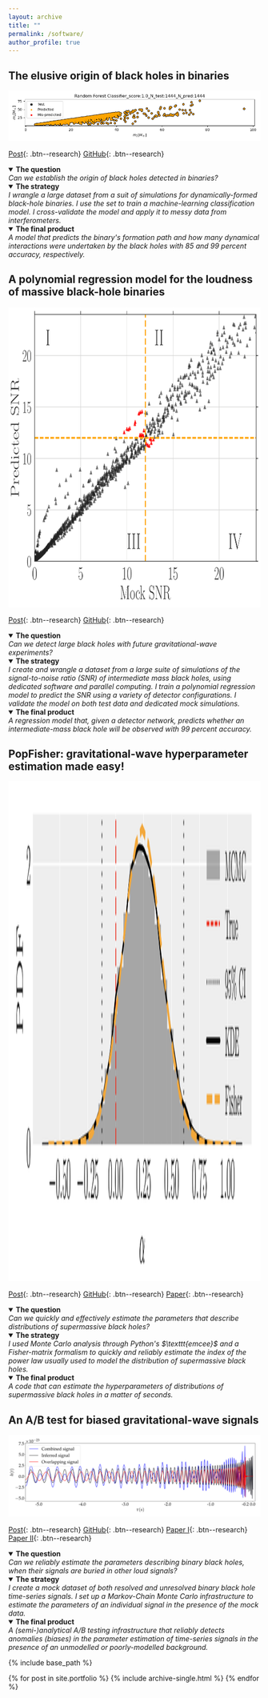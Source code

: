 ```yaml
---
layout: archive
title: ""
permalink: /software/
author_profile: true
---
```



## The elusive origin of black holes in binaries




[<center> <img src='/images/software/RF_predictions.png' alt =  ''> </center>](/portfolio_projects/BH_classification)



[Post](/posts/2022/11/BHClassifier/){: .btn--research}
[GitHub](https://github.com/aantonelli94/TheBHClassifier){: .btn--research}


<details open> 
    <summary> 
       <b>
      The question
       </b>
    </summary>
      <em>
      Can we establish the origin of black holes detected in binaries?
      </em>
</details>


<details open> 
    <summary> 
      <b>
      The strategy
      </b>
    </summary>
      <em>
      I wrangle a large dataset  from a suit of simulations for dynamically-formed black-hole binaries. I use the set to train a machine-learning classification model. I cross-validate the model and apply it to messy data from interferometers.
      </em>
</details>


<details open> 
    <summary> 
       <b>
      The final product
       </b>
    </summary>
     <em>
      A model that predicts the binary's formation path and how many dynamical interactions were undertaken by the black holes with 85 and 99 percent accuracy, respectively.
      </em>
</details>






## A polynomial regression model for the loudness of massive black-hole binaries



[ <center> <img  height = "600" width = "600" src='/images/software/SNRfit_validation.png' > </center>  ](/posts/2022/11/SNRFits)



[Post](/posts/2022/11/SNRFits){: .btn--research}
[GitHub](https://github.com/aantonelli94/SNR_fits){: .btn--research}
 


<details open> 
    <summary> 
       <b>
      The question
       </b>
    </summary>
      <em>
      Can we detect large black holes with future gravitational-wave experiments?
      </em>
</details>


<details open> 
    <summary> 
      <b>
      The strategy
      </b>
    </summary>
      <em>
     I create and wrangle a dataset from a large suite of simulations of the signal-to-noise ratio (SNR) of intermediate mass black holes, using  dedicated software and parallel computing. I train a polynomial regression model to predict the SNR using a variety of detector configurations. I validate the model on both test data and dedicated mock simulations.
      </em>
</details>


<details open> 
    <summary> 
       <b>
      The final product
       </b>
    </summary>
     <em>
      A regression model that, given a detector network, predicts whether an intermediate-mass black hole will be observed with 99 percent accuracy.
      </em>
</details>






##  PopFisher: gravitational-wave hyperparameter estimation made easy!




[<img  width="1000" height="1000" src='/images/software/hyperpar.png' alt =  ''>](/posts/2022/05/PopFisher/)


[Post](/posts/2022/05/PopFisher/){: .btn--research}
[GitHub](https://github.com/aantonelli94/PopFisher){: .btn--research}
[Paper](https://arxiv.org/pdf/2205.07893.pdf){: .btn--research}


<details open> 
    <summary> 
       <b>
      The question
       </b>
    </summary>
      <em>
      Can we quickly and effectively estimate the parameters that describe distributions of supermassive black holes?
      </em>
</details>


<details open> 
    <summary> 
      <b>
      The strategy
      </b>
    </summary>
      <em>
     I used Monte Carlo analysis through Python's $\texttt{emcee}$ and a Fisher-matrix formalism to quickly and reliably estimate the index of the power law usually used to model the distribution of supermassive black holes.
      </em>
</details>


<details open> 
    <summary> 
       <b>
      The final product
       </b>
    </summary>
     <em>
      A code that can estimate the hyperparameters of distributions of supermassive black holes in a matter of seconds.
     </em>
</details>




## An A/B test for biased gravitational-wave signals



[<img src='/images/software/TD_waveform.png' alt =  ''>](/posts/2022/09/NoisyNeighbours)



[Post](/posts/2022/09/NoisyNeighbours){: .btn--research}
[GitHub](https://github.com/aantonelli94/GWOP){: .btn--research}
[Paper I](https://arxiv.org/pdf/2104.01897.pdf){: .btn--research}
[Paper II](https://arxiv.org/pdf/2209.13452.pdf){: .btn--research}


<details open> 
    <summary> 
       <b>
      The question
       </b>
    </summary>
      <em>
      Can we reliably estimate the parameters describing binary black holes, when their signals are buried in other loud signals?
      </em>
</details>


<details open> 
    <summary> 
      <b>
      The strategy
      </b>
    </summary>
      <em>
     I create a mock dataset of both resolved and unresolved binary black hole time-series signals. I set up a Markov-Chain Monte Carlo infrastructure to estimate the parameters of an individual signal in the presence of the mock data.
      </em>
</details>


<details open> 
    <summary> 
       <b>
      The final product
       </b>
    </summary>
     <em>
       A (semi-)analytical A/B testing infrastructure that reliably detects anomalies (biases) in the parameter estimation of time-series signals in the presence of an unmodelled or poorly-modelled background. 
      </em>
</details>








{% include base_path %}


{% for post in site.portfolio %}
  {% include archive-single.html %}
{% endfor %}

